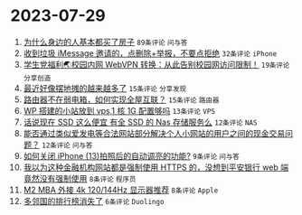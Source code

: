 # 2023-07-29

1. [为什么身边的人基本都买了房子](https://www.v2ex.com/t/960714) `89条评论` `问与答`
1. [收到垃圾 iMessage 邀请的，点删除+举报，不要点拒绝](https://www.v2ex.com/t/960720) `32条评论` `iPhone`
1. [学生党福利🌏校园内网 WebVPN 转换：从此告别校园网访问限制！](https://www.v2ex.com/t/960716) `19条评论` `分享创造`
1. [最近好像摆地摊的越来越多了](https://www.v2ex.com/t/960727) `15条评论` `分享发现`
1. [路由器不在弱电箱，如何实现全屋互联？](https://www.v2ex.com/t/960711) `15条评论` `路由器`
1. [WP 搭建的小站放到 vps,1 核 1G 配置够吗](https://www.v2ex.com/t/960710) `13条评论` `VPS`
1. [话说现在 SSD 这么便宜 有全 SSD 的 Nas 存储服务么](https://www.v2ex.com/t/960709) `12条评论` `NAS`
1. [能否通过类似爱发电等合法网站部分解决个人小网站的用户之间的现金交易问题？](https://www.v2ex.com/t/960707) `12条评论` `问与答`
1. [如何关闭 iPhone (13)拍照后的自动调亮的功能?](https://www.v2ex.com/t/960713) `9条评论` `问与答`
1. [我以为这种金融机构网站都是强制使用 HTTPS 的，没想到平安银行 web 端竟然没有强制使用](https://www.v2ex.com/t/960735) `8条评论` `程序员`
1. [M2 MBA 外接 4k 120/144Hz 显示器推荐](https://www.v2ex.com/t/960722) `8条评论` `Apple`
1. [多邻国的排行榜消失了](https://www.v2ex.com/t/960742) `6条评论` `Duolingo`
